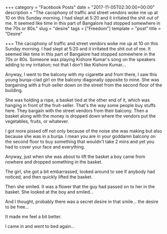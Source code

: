 +++
category = "Facebook Posts"
date = "2017-11-05T02:30:00+00:00"
description = "The cacophony of traffic and street vendors woke me up at 10 on this Sunday morning. I had slept at 5:20 and it irritated the shit out of me. It seemed like time in this part of Bangalore had stopped somewhere in the 70s or 80s."
slug = "desire"
tags = ["Freedom"]
template = "post"
title = "Desire"

+++
The cacophony of traffic and street vendors woke me up at 10 on this Sunday morning. I had slept at 5:20 and it irritated the shit out of me. It seemed like time in this part of Bangalore had stopped somewhere in the 70s or 80s. Someone was playing Kishore Kumar's song on the speakers adding to my irritation; not that I don't like Kishore Kumar...

Anyway, I went to the balcony with my cigarette and from there, I saw this young burqa-clad girl on the balcony diagonally opposite to mine. She was bargaining with a fruit-seller down on the street from the second floor of the building.

She was holding a rope, a basket tied at the other end of it, which was hanging in front of the fruit-seller. That's the way some people buy stuffs here. They bargain with the street vendors from their balcony. Then a basket along with the money is dropped down where the vendors put the vegetables, fruits, or whatever.

I got more pissed off not only because of the noise she was making but also because she was in a burqa. I mean you are in your goddamn balcony on the second floor to buy something that wouldn't take 2 mins and yet you had to cover your face and everything.

Anyway, just when she was about to lift the basket a boy came from nowhere and dropped something in the basket.

The girl, she got a bit embarrassed, looked around to see if anybody had noticed, and then quickly lifted the basket.

Then she smiled. It was a flower that the guy had passed on to her in the basket. She looked at the boy and smiled...

And I thought, probably there was a secret desire in that smile... the desire to be free...

It made me feel a bit better.

I came in and went to bed again...
